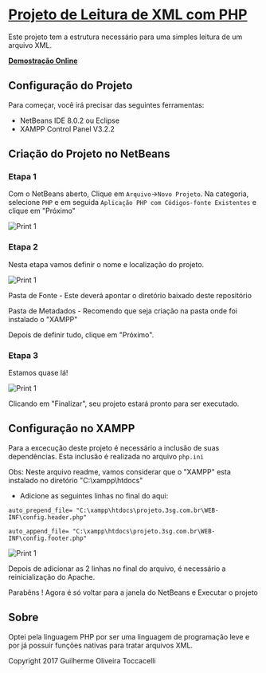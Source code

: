 # [Projeto de Leitura de XML com PHP](http://projeto.3sg.com.br/index.php)

Este projeto tem a estrutura necessário para uma simples leitura de um arquivo XML.

**[Demostração Online](http://projeto.3sg.com.br)**

## Configuração do Projeto

Para começar, você irá precisar das seguintes ferramentas:
* NetBeans IDE 8.0.2 ou Eclipse
* XAMPP Control Panel V3.2.2

## Criação do Projeto no NetBeans

### Etapa 1

Com o NetBeans aberto, Clique em `Arquivo`->`Novo Projeto`. Na categoria, selecione `PHP` e em seguida `Aplicação PHP com Códigos-fonte Existentes` e clique em "Próximo"

![Print 1](http://projeto.3sg.com.br/prints/etapa1.png)


### Etapa 2

Nesta etapa vamos definir o nome e localização do projeto.

![Print 1](http://projeto.3sg.com.br/prints/etapa2.png)

Pasta de Fonte - Este deverá apontar o diretório baixado deste repositório

Pasta de Metadados - Recomendo que seja criação na pasta onde foi instalado o "XAMPP"

Depois de definir tudo, clique em "Próximo".

### Etapa 3

Estamos quase lá!

![Print 1](http://projeto.3sg.com.br/prints/etapa3.png)

Clicando em "Finalizar", seu projeto estará pronto para ser executado.

## Configuração no XAMPP

Para a excecução deste projeto é necessário a inclusão de suas dependências.
Esta inclusão é realizada no arquivo `php.ini`

Obs: Neste arquivo readme, vamos considerar que o "XAMPP" esta instalado no diretório "C:\xampp\htdocs\"

* Adicione as seguintes linhas no final do aqui:

 `auto_prepend_file= "C:\xampp\htdocs\projeto.3sg.com.br\WEB-INF\config.header.php"`
 
 `auto_append_file= "C:\xampp\htdocs\projeto.3sg.com.br\WEB-INF\config.footer.php"`
 
 ![Print 1](http://projeto.3sg.com.br/prints/etapa4.png)
 
 Depois de adicionar as 2 linhas no final do arquivo, é necessário a reinicialização do Apache.
 
 Parabêns ! Agora é só voltar para a janela do NetBeans e Executar o projeto 
 

## Sobre

  Optei pela linguagem PHP por ser uma linguagem de programação leve e por já possuir funções nativas para tratar arquivos XML.

Copyright 2017 Guilherme Oliveira Toccacelli




